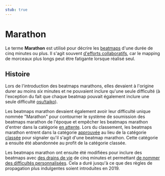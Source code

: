 ```yaml
---
stub: true
---
```


# Marathon

Le terme **Marathon** est utilisé pour décrire les [beatmaps](/wiki/Beatmap) d'une durée de cinq minutes ou plus. Il s'agit souvent [d'efforts collaboratifs](/wiki/Beatmap/Beatmap_collaborations), car le mapping de morceaux plus longs peut être fatigante lorsque réalisé seul.

## Histoire

Lors de l'introduction des beatmaps marathons, elles devaient à l'origine durer au moins *six* minutes et ne pouvaient inclure qu'une seule difficulté (à l'exception du fait que chaque beatmap pouvait également inclure une seule difficulté [osu!taiko](/wiki/Game_mode/osu!taiko)).

Les beatmaps marathon devaient également avoir leur difficulté unique nommée "Marathon" pour contourner le système de soumission des beatmaps marathon de l'époque et empêcher les beatmaps marathon d'entrer dans la catégorie [en attente](/wiki/Beatmap/Category#work-in-progress-et-en-attente). Lors du classement, les beatmaps marathon entrent dans la catégorie [approuvée](/wiki/Beatmap/Category#approuvée) au lieu de la catégorie [classée](/wiki/Beatmap/Category#classée) pour signaler qu'il s'agit d'une beatmap marathon. Cette catégorie a ensuite été abandonnée au profit de la catégorie classée.

Les beatmaps marathon ont ensuite été modifiées pour inclure des beatmaps avec [des drains de vie](/wiki/Beatmap/Drain_time) de cinq minutes et permettant [de nommer des difficultés personnalisées](/wiki/Ranking_criteria/Difficulty_naming). Cela a duré jusqu'à ce que des règles de propagation plus indulgentes soient introduites en 2019.

<!-- TODO: Add links and stuff -->

